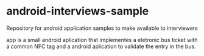 # android-interviews-sample
Repository for android application samples to make available to interviewers

app is a small android aplication that implementes a eletronic bus ticket with a common NFC tag and a android aplication to validate the entry in the bus.

